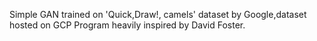 Simple GAN trained on 'Quick,Draw!, camels' dataset by Google,dataset hosted on GCP
Program heavily inspired by David Foster.
